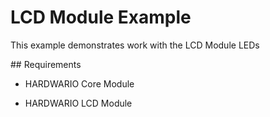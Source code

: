 # LCD Module Example


This example demonstrates work with the LCD Module LEDs


## Requirements


* HARDWARIO Core Module

* HARDWARIO LCD Module


